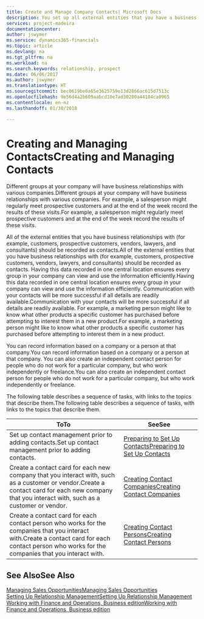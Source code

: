 ```yaml
---
title: Create and Manage Company Contacts| Microsoft Docs
description: You set up all external entities that you have a business relationship with (such as prospects, customers, vendors, and consultants) as contacts.
services: project-madeira
documentationcenter: 
author: jswymer
ms.service: dynamics365-financials
ms.topic: article
ms.devlang: na
ms.tgt_pltfrm: na
ms.workload: na
ms.search.keywords: relationship, prospect
ms.date: 06/06/2017
ms.author: jswymer
ms.translationtype: HT
ms.sourcegitcommit: bec0619be0a65e3625759e13d2866ac615d7513c
ms.openlocfilehash: 9e56d4a2b609aabcd10e7ad30280a44184ca0965
ms.contentlocale: en-nz
ms.lasthandoff: 01/30/2018

---
```

# <a name="creating-and-managing-contacts"></a><span data-ttu-id="37e2c-103">Creating and Managing Contacts</span><span class="sxs-lookup"><span data-stu-id="37e2c-103">Creating and Managing Contacts</span></span>
<span data-ttu-id="37e2c-104">Different groups at your company will have business relationships with various companies.</span><span class="sxs-lookup"><span data-stu-id="37e2c-104">Different groups at your company will have business relationships with various companies.</span></span> <span data-ttu-id="37e2c-105">For example, a salesperson might regularly meet prospective customers and at the end of the week record the results of these visits.</span><span class="sxs-lookup"><span data-stu-id="37e2c-105">For example, a salesperson might regularly meet prospective customers and at the end of the week record the results of these visits.</span></span>

<span data-ttu-id="37e2c-106">All of the external entities that you have business relationships with (for example, customers, prospective customers, vendors, lawyers, and consultants) should be recorded as contacts.</span><span class="sxs-lookup"><span data-stu-id="37e2c-106">All of the external entities that you have business relationships with (for example, customers, prospective customers, vendors, lawyers, and consultants) should be recorded as contacts.</span></span> <span data-ttu-id="37e2c-107">Having this data recorded in one central location ensures every group in your company can view and use the information efficiently.</span><span class="sxs-lookup"><span data-stu-id="37e2c-107">Having this data recorded in one central location ensures every group in your company can view and use the information efficiently.</span></span> <span data-ttu-id="37e2c-108">Communication with your contacts will be more successful if all details are readily available.</span><span class="sxs-lookup"><span data-stu-id="37e2c-108">Communication with your contacts will be more successful if all details are readily available.</span></span> <span data-ttu-id="37e2c-109">For example, a marketing person might like to know what other products a specific customer has purchased before attempting to interest them in a new product.</span><span class="sxs-lookup"><span data-stu-id="37e2c-109">For example, a marketing person might like to know what other products a specific customer has purchased before attempting to interest them in a new product.</span></span>

<span data-ttu-id="37e2c-110">You can record information based on a company or a person at that company.</span><span class="sxs-lookup"><span data-stu-id="37e2c-110">You can record information based on a company or a person at that company.</span></span> <span data-ttu-id="37e2c-111">You can also create an independent contact person for people who do not work for a particular company, but who work independently or freelance.</span><span class="sxs-lookup"><span data-stu-id="37e2c-111">You can also create an independent contact person for people who do not work for a particular company, but who work independently or freelance.</span></span>

<span data-ttu-id="37e2c-112">The following table describes a sequence of tasks, with links to the topics that describe them.</span><span class="sxs-lookup"><span data-stu-id="37e2c-112">The following table describes a sequence of tasks, with links to the topics that describe them.</span></span>

| <span data-ttu-id="37e2c-113">To</span><span class="sxs-lookup"><span data-stu-id="37e2c-113">To</span></span> | <span data-ttu-id="37e2c-114">See</span><span class="sxs-lookup"><span data-stu-id="37e2c-114">See</span></span> |
| --- | --- |
| <span data-ttu-id="37e2c-115">Set up contact management prior to adding contacts.</span><span class="sxs-lookup"><span data-stu-id="37e2c-115">Set up contact management prior to adding contacts.</span></span> |[<span data-ttu-id="37e2c-116">Preparing to Set Up Contacts</span><span class="sxs-lookup"><span data-stu-id="37e2c-116">Preparing to Set Up Contacts</span></span>](marketing-setup-contacts.md) |
| <span data-ttu-id="37e2c-117">Create a contact card for each new company that you interact with, such as a customer or vendor.</span><span class="sxs-lookup"><span data-stu-id="37e2c-117">Create a contact card for each new company that you interact with, such as a customer or vendor.</span></span> |[<span data-ttu-id="37e2c-118">Creating Contact Companies</span><span class="sxs-lookup"><span data-stu-id="37e2c-118">Creating Contact Companies</span></span>](marketing-create-contact-companies.md) |
| <span data-ttu-id="37e2c-119">Create a contact card for each contact person who works for the companies that you interact with.</span><span class="sxs-lookup"><span data-stu-id="37e2c-119">Create a contact card for each contact person who works for the companies that you interact with.</span></span> |[<span data-ttu-id="37e2c-120">Creating Contact Persons</span><span class="sxs-lookup"><span data-stu-id="37e2c-120">Creating Contact Persons</span></span>](marketing-create-contact-persons.md) |

## <a name="see-also"></a><span data-ttu-id="37e2c-121">See Also</span><span class="sxs-lookup"><span data-stu-id="37e2c-121">See Also</span></span>
[<span data-ttu-id="37e2c-122">Managing Sales Opportunities</span><span class="sxs-lookup"><span data-stu-id="37e2c-122">Managing Sales Opportunities</span></span>](marketing-manage-sales-opportunities.md)  
[<span data-ttu-id="37e2c-123">Setting Up Relationship Management</span><span class="sxs-lookup"><span data-stu-id="37e2c-123">Setting Up Relationship Management</span></span>](marketing-setup-marketing.md)  
[<span data-ttu-id="37e2c-124">Working with Finance and Operations, Business edition</span><span class="sxs-lookup"><span data-stu-id="37e2c-124">Working with Finance and Operations, Business edition</span></span>](ui-work-product.md)  

